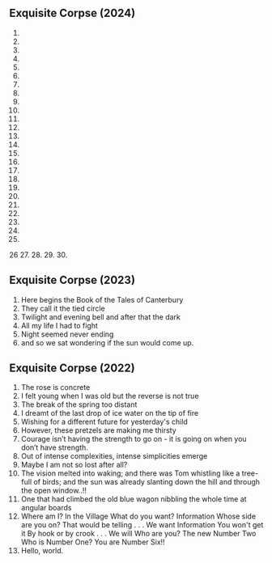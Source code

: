 ## Exquisite Corpse (2024)
1. 
2. 
3.
4.
5.
6.
7.
8.
9.
10.
11.
12.
13.
14.
15.
16.
17.
18.
19.
20.
21.
22.
23.
24.
25.
26
27.
28.
29. 
30.

## Exquisite Corpse (2023)
1. Here begins the Book of the Tales of Canterbury
2. They call it the tied circle
3. Twilight and evening bell and after that the dark
4. All my life I had to fight
5. Night seemed never ending
6. and so we sat wondering if the sun would come up. 

## Exquisite Corpse (2022)
1. The rose is concrete
2. I felt young when I was old but the reverse is not true
3. The break of the spring too distant
4. I dreamt of the last drop of ice water on the tip of fire
5. Wishing for a different future for yesterday's child
6. However, these pretzels are making me thirsty
7. Courage isn’t having the strength to go on - it is going on when you don’t have strength.
8. Out of intense complexities, intense simplicities emerge
9. Maybe I am not so lost after all?
10. The vision melted into waking; and there was Tom whistling like a tree-full of birds; and the sun was already slanting down the hill and through the open window..!!
11. One that had climbed the old blue wagon nibbling the whole time at angular boards
12. Where am I? In the Village What do you want? Information Whose side are you on? That would be telling . . . We want Information You won't get it By hook or by crook . . . We will Who are you? The new Number Two Who is Number One? You are Number Six!!
13. Hello, world.
